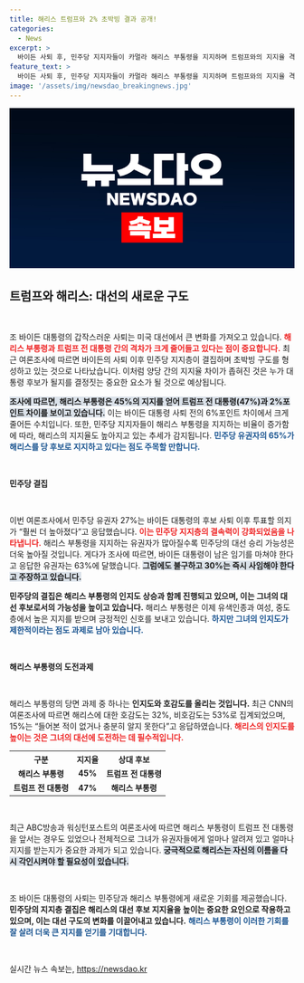 ```yaml
---
title: 해리스 트럼프와 2% 초박빙 결과 공개!
categories:
  - News
excerpt: >
  바이든 사퇴 후, 민주당 지지자들이 카멀라 해리스 부통령을 지지하며 트럼프와의 지지율 격차가 6%에서 2%로 좁혀졌다. 그러나 해리스의 인지도 문제는 여전히 큰 도전으로 남아있다. 클릭하여 자세히 알아보세요!
feature_text: >
  바이든 사퇴 후, 민주당 지지자들이 카멀라 해리스 부통령을 지지하며 트럼프와의 지지율 격차가 6%에서 2%로 좁혀졌다. 그러나 해리스의 인지도 문제는 여전히 큰 도전으로 남아있다. 클릭하여 자세히 알아보세요!
image: '/assets/img/newsdao_breakingnews.jpg'
---
```


<p><img src="/assets/img/newsdao_breakingnews.jpg" alt="bookingtag 속보" /></p>

<h2 data-ke-size="size26">트럼프와 해리스: 대선의 새로운 구도</h2>

<p data-ke-size="size16">&nbsp;</p> 

<p>조 바이든 대통령의 갑작스러운 사퇴는 미국 대선에서 큰 변화를 가져오고 있습니다. <strong><b><span style="color: #ee2323;">해리스 부통령과 트럼프 전 대통령 간의 격차가 크게 줄어들고 있다는 점이 중요합니다.</span></b></strong> 최근 여론조사에 따르면 바이든의 사퇴 이후 민주당 지지층이 결집하며 초박빙 구도를 형성하고 있는 것으로 나타났습니다. 이처럼 양당 간의 지지율 차이가 좁혀진 것은 누가 대통령 후보가 될지를 결정짓는 중요한 요소가 될 것으로 예상됩니다.</p>

<p><b><span style="background-color: #21538527;">조사에 따르면, 해리스 부통령은 45%의 지지를 얻어 트럼프 전 대통령(47%)과 2%포인트 차이를 보이고 있습니다.</span></b> 이는 바이든 대통령 사퇴 전의 6%포인트 차이에서 크게 줄어든 수치입니다. 또한, 민주당 지지자들이 해리스 부통령을 지지하는 비율이 증가함에 따라, 해리스의 지지율도 높아지고 있는 추세가 감지됩니다. <b><span style="color: #1a5490;">민주당 유권자의 65%가 해리스를 당 후보로 지지하고 있다는 점도 주목할 만합니다.</span></b></p>

<p data-ke-size="size16">&nbsp;</p>

<p><b>민주당 결집</b> </p>

<p data-ke-size="size16">&nbsp;</p>

<p>이번 여론조사에서 민주당 유권자 27%는 바이든 대통령의 후보 사퇴 이후 투표할 의지가 “훨씬 더 높아졌다”고 응답했습니다. <b><span style="color: #ee2323;">이는 민주당 지지층의 결속력이 강화되었음을 나타냅니다.</span></b> 해리스 부통령을 지지하는 유권자가 많아질수록 민주당의 대선 승리 가능성은 더욱 높아질 것입니다. 게다가 조사에 따르면, 바이든 대통령이 남은 임기를 마쳐야 한다고 응답한 유권자는 63%에 달했습니다. <b><span style="background-color: #21538527;">그럼에도 불구하고 30%는 즉시 사임해야 한다고 주장하고 있습니다.</span></b></p>

<p><b>민주당의 결집은 해리스 부통령의 인지도 상승과 함께 진행되고 있으며, 이는 그녀의 대선 후보로서의 가능성을 높이고 있습니다.</b> 해리스 부통령은 이제 유색인종과 여성, 중도층에서 높은 지지를 받으며 긍정적인 신호를 보내고 있습니다. <b><span style="color: #1a5490;">하지만 그녀의 인지도가 제한적이라는 점도 과제로 남아 있습니다.</span></b></p>

<p data-ke-size="size16">&nbsp;</p>

<p><b>해리스 부통령의 도전과제</b> </p>

<p data-ke-size="size16">&nbsp;</p>

<p>해리스 부통령의 당면 과제 중 하나는 <b>인지도와 호감도를 올리는 것입니다.</b> 최근 CNN의 여론조사에 따르면 해리스에 대한 호감도는 32%, 비호감도는 53%로 집계되었으며, 15%는 “들어본 적이 없거나 충분히 알지 못한다”고 응답하였습니다. <strong><b><span style="color: #ee2323;">해리스의 인지도를 높이는 것은 그녀의 대선에 도전하는 데 필수적입니다.</span></b></strong></p>

<table style="width: 100%; border-collapse: collapse;">
    <tr>
        <th style="text-align: center; height: 17px;"><b>구분</b></th>
        <th style="text-align: center; height: 17px;"><b>지지율</b></th>
        <th style="text-align: center; height: 17px;"><b>상대 후보</b></th>
    </tr>
    <tr>
        <td style="text-align: center; height: 17px;"><b>해리스 부통령</b></td>
        <td style="text-align: center; height: 17px;"><b>45%</b></td>
        <td style="text-align: center; height: 17px;"><b>트럼프 전 대통령</b></td>
    </tr>
    <tr>
        <td style="text-align: center; height: 17px;"><b>트럼프 전 대통령</b></td>
        <td style="text-align: center; height: 17px;"><b>47%</b></td>
        <td style="text-align: center; height: 17px;"><b>해리스 부통령</b></td>
    </tr>
</table>

<p data-ke-size="size16">&nbsp;</p>

<p>최근 ABC방송과 워싱턴포스트의 여론조사에 따르면 해리스 부통령이 트럼프 전 대통령을 앞서는 경우도 있었으나 전체적으로 그녀가 유권자들에게 얼마나 알려져 있고 얼마나 지지를 받는지가 중요한 과제가 되고 있습니다. <b><span style="background-color: #21538527;">궁극적으로 해리스는 자신의 이름을 다시 각인시켜야 할 필요성이 있습니다.</span></b></p>

<p data-ke-size="size16">&nbsp;</p>

<p>조 바이든 대통령의 사퇴는 민주당과 해리스 부통령에게 새로운 기회를 제공했습니다. <b>민주당의 지지층 결집은 해리스의 대선 후보 지지율을 높이는 중요한 요인으로 작용하고 있으며, 이는 대선 구도의 변화를 이끌어내고 있습니다.</b> <b><span style="color: #1a5490;">해리스 부통령이 이러한 기회를 잘 살려 더욱 큰 지지를 얻기를 기대합니다.</span></b></p>

<p data-ke-size="size16">&nbsp;</p>
실시간 뉴스 속보는, <a href="https://newsdao.kr" rel="dofollow">https://newsdao.kr</a>


